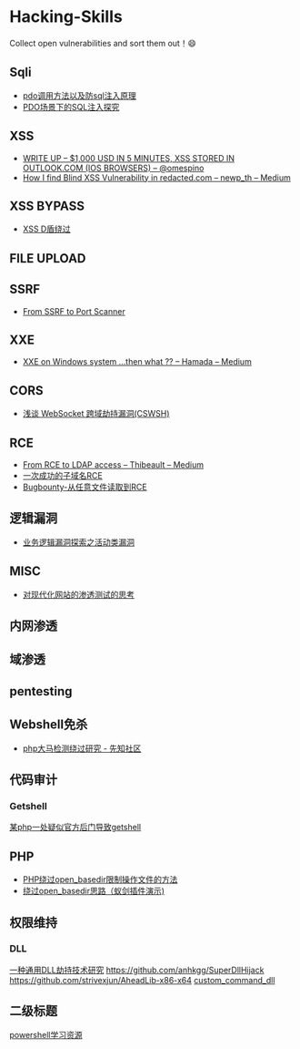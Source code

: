 
# Hacking-Skills


Collect open vulnerabilities and sort them out！😄


## Sqli
- [pdo调用方法以及防sql注入原理](https://blog.csdn.net/dengjiexian123/article/details/53863038)
- [PDO场景下的SQL注入探究](https://xz.aliyun.com/t/3950)


## XSS
- [WRITE UP – $1,000 USD IN 5 MINUTES, XSS STORED IN OUTLOOK.COM (IOS BROWSERS) – @omespino](https://omespino.com/write-up-1000-usd-in-5-minutes-xss-stored-in-outlook-com-ios-browsers/)
- [How I find Blind XSS Vulnerability in redacted.com – newp_th – Medium](https://medium.com/@newp_th/how-i-find-blind-xss-vulnerability-in-redacted-com-33af18b56869)

## XSS BYPASS
- [XSS D盾绕过](https://github.com/S9MF/Xss_Test/blob/master/waf/D_safe.md)



## FILE UPLOAD
## SSRF
- [From SSRF to Port Scanner](https://blog.cobalt.io/from-ssrf-to-port-scanner-3e8ef5921fbf)
## XXE
- [XXE on Windows system …then what ?? – Hamada – Medium](https://medium.com/@canavaroxum/xxe-on-windows-system-then-what-76d571d66745)


## CORS
- [浅谈 WebSocket 跨域劫持漏洞(CSWSH)](https://secquan.org/Discuss/1069086)


## RCE
- [From RCE to LDAP access – Thibeault – Medium](https://medium.com/@thbcn/from-rce-to-ldap-access-9ce4f9d2fd78)
- [一次成功的子域名RCE](https://xz.aliyun.com/t/4412?)
- [Bugbounty-从任意文件读取到RCE](https://mp.weixin.qq.com/s?__biz=MzUyMDgzMDMyMg==&mid=2247483662&idx=1&sn=0d8ced2cadc6643a286d5babb366fda5&chksm=f9e52d13ce92a405c7394c08a396c6ffd84f0a808ad2f9f93a6ff064b3b935f0b8049d2cc6e2&scene=0&xtrack=1#rd)
## 逻辑漏洞
- [业务逻辑漏洞探索之活动类漏洞](https://bbs.ichunqiu.com/thread-50469-1-1.html)
## MISC
- [对现代化网站的渗透测试的思考](https://bbs.ichunqiu.com/thread-50308-1-1.html)
## 内网渗透
## 域渗透

## pentesting

## Webshell免杀
- [php大马检测绕过研究 - 先知社区](https://xz.aliyun.com/t/4380)

## 代码审计
### Getshell
[某php一处疑似官方后门导致getshell
](https://xz.aliyun.com/t/4315)
## PHP
- [PHP绕过open_basedir限制操作文件的方法](https://www.jb51.net/article/141767.htm)
- [绕过open_basedir思路（蚁剑插件演示)](https://mp.weixin.qq.com/s?__biz=MzI0MDI5MTQ3OQ==&mid=2247483737&idx=1&sn=ad4439fc2d94d015ca49a3bccbe53a91&chksm=e91c5aa1de6bd3b7c100a655a9ea27bcd18c1743bbeec5f40e3d3732d334ef7af9e7dff16786&mpshare=1&scene=23&srcid=#rd)


## 权限维持
### DLL
[一种通用DLL劫持技术研究](https://www.t00ls.net/viewthread.php?tid=48756&highlight=dll)
https://github.com/anhkgg/SuperDllHijack
https://github.com/strivexjun/AheadLib-x86-x64
[custom_command_dll](https://www.t00ls.net/viewthread.php?tid=44032&highlight=dll)

## 二级标题
[powershell学习资源](https://resources.infosecinstitute.com/search/?s=powershell&_ga=2.108376836.783939601.1554996171-1450106054.1550753477)
